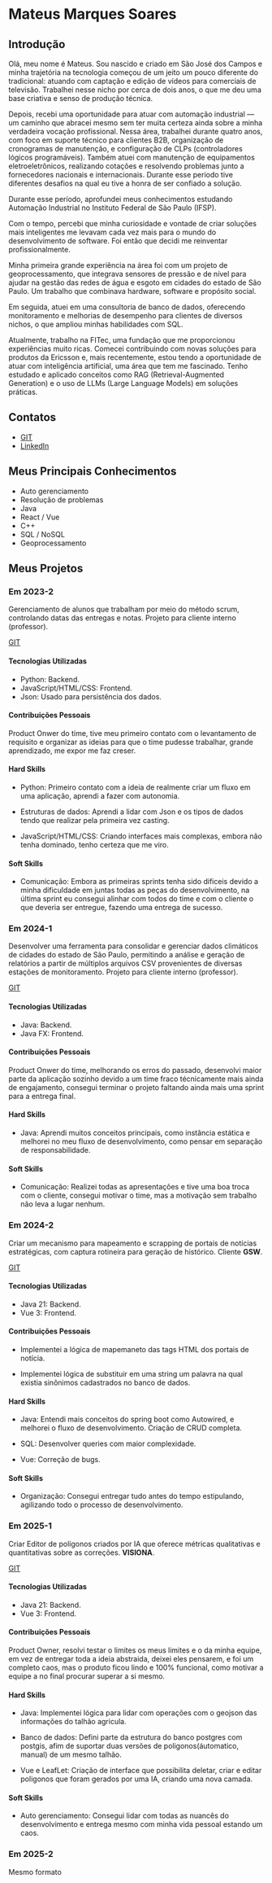 # Mateus Marques Soares

## Introdução

Olá, meu nome é Mateus. Sou nascido e criado em São José dos Campos e minha trajetória na tecnologia começou de um jeito um pouco diferente do tradicional: atuando com captação e edição de vídeos para comerciais de televisão. Trabalhei nesse nicho por cerca de dois anos, o que me deu uma base criativa e senso de produção técnica.

Depois, recebi uma oportunidade para atuar com automação industrial — um caminho que abracei mesmo sem ter muita certeza ainda sobre a minha verdadeira vocação profissional. Nessa área, trabalhei durante quatro anos, com foco em suporte técnico para clientes B2B, organização de cronogramas de manutenção, e configuração de CLPs (controladores lógicos programáveis). Também atuei com manutenção de equipamentos eletroeletrônicos, realizando cotações e resolvendo problemas junto a fornecedores nacionais e internacionais. Durante esse periodo tive diferentes desafios na qual eu tive a honra de ser confiado a solução.

Durante esse período, aprofundei meus conhecimentos estudando Automação Industrial no Instituto Federal de São Paulo (IFSP).

Com o tempo, percebi que minha curiosidade e vontade de criar soluções mais inteligentes me levavam cada vez mais para o mundo do desenvolvimento de software. Foi então que decidi me reinventar profissionalmente.

Minha primeira grande experiência na área foi com um projeto de geoprocessamento, que integrava sensores de pressão e de nível para ajudar na gestão das redes de água e esgoto em cidades do estado de São Paulo. Um trabalho que combinava hardware, software e propósito social.

Em seguida, atuei em uma consultoria de banco de dados, oferecendo monitoramento e melhorias de desempenho para clientes de diversos nichos, o que ampliou minhas habilidades com SQL.

Atualmente, trabalho na FITec, uma fundação que me proporcionou experiências muito ricas. Comecei contribuindo com novas soluções para produtos da Ericsson e, mais recentemente, estou tendo a oportunidade de atuar com inteligência artificial, uma área que tem me fascinado. Tenho estudado e aplicado conceitos como RAG (Retrieval-Augmented Generation) e o uso de LLMs (Large Language Models) em soluções práticas.

## Contatos
* [GIT](https://github.com/MateusMSoares)
* [LinkedIn](https://www.linkedin.com/in/mateus-soares-4983681a0/)

## Meus Principais Conhecimentos
- Auto gerenciamento
- Resolução de problemas
- Java
- React / Vue
- C++
- SQL / NoSQL
- Geoprocessamento


## Meus Projetos

### Em 2023-2
Gerenciamento de alunos que trabalham por meio do método scrum, controlando datas das entregas e notas. Projeto para cliente interno (professor).

[GIT](https://github.com/MateusMSoares/FATEC-API-1-SEMESTRE)

#### Tecnologias Utilizadas
- Python: Backend.
- JavaScript/HTML/CSS: Frontend.
- Json: Usado para persistência dos dados.

#### Contribuições Pessoais
Product Onwer do time, tive meu primeiro contato com o levantamento de requisito e organizar as ideias para que o time pudesse trabalhar, grande aprendizado, me expor me faz creser.

#### Hard Skills
- Python: Primeiro contato com a ideia de realmente criar um fluxo em uma aplicação, aprendi a fazer com autonomia.

- Estruturas de dados: Aprendi a lidar com Json e os tipos de dados tendo que realizar pela primeira vez casting.

- JavaScript/HTML/CSS: Criando interfaces mais complexas, embora não tenha dominado, tenho certeza que me viro.

#### Soft Skills
- Comunicação: Embora as primeiras sprints tenha sido dificeis devido a minha dificuldade em juntas todas as peças do desenvolvimento, na última sprint eu consegui alinhar com todos do time e com o cliente o que deveria ser entregue, fazendo uma entrega de sucesso.

### Em 2024-1
Desenvolver uma ferramenta para consolidar e gerenciar dados climáticos de cidades do estado de São Paulo, permitindo a análise e geração de relatórios a partir de múltiplos arquivos CSV provenientes de diversas estações de monitoramento. Projeto para cliente interno (professor).

[GIT](https://github.com/MateusMSoares/Coderhood-Dados-Meteorologicos)

#### Tecnologias Utilizadas
- Java: Backend.
- Java FX: Frontend.

#### Contribuições Pessoais
Product Onwer do time, melhorando os erros do passado, desenvolvi maior parte da aplicação sozinho devido a um time fraco técnicamente  mais ainda de engajamento, consegui terminar o projeto faltando ainda mais uma sprint para a entrega final.

#### Hard Skills
- Java: Aprendi muitos conceitos principais, como instância estática e melhorei no meu fluxo de desenvolvimento, como pensar em separação de responsabilidade.

#### Soft Skills
- Comunicação: Realizei todas as apresentações e tive uma boa troca com o cliente, consegui motivar o time, mas a motivação sem trabalho não leva a lugar nenhum.

### Em 2024-2
Criar um mecanismo para mapeamento e scrapping de portais de notícias estratégicas, com captura rotineira para geração de histórico. Cliente **GSW**.

[GIT](https://github.com/MateusMSoares/Morpheus-Web-Scrapping)

#### Tecnologias Utilizadas
- Java 21: Backend.
- Vue 3: Frontend.

#### Contribuições Pessoais
- Implementei a lógica de mapemaneto das tags HTML dos portais de notícia.

- Implementei lógica de substituir em uma string um palavra na qual existia sinônimos cadastrados no banco de dados.

#### Hard Skills
- Java: Entendi mais conceitos do spring boot como Autowired, e melhorei o fluxo de desenvolvimento. Criação de CRUD completa.

- SQL: Desenvolver queries com maior complexidade.

- Vue: Correção de bugs.

#### Soft Skills
- Organização: Consegui entregar tudo antes do tempo estipulando, agilizando todo o processo de desenvolvimento.

### Em 2025-1
Criar Editor de polígonos criados por IA que oferece métricas qualitativas e quantitativas sobre as correções.  **VISIONA**.

[GIT](https://github.com/Morpheus-Fatec/API_4S_Visiona_PolygonEditor)

#### Tecnologias Utilizadas
- Java 21: Backend.
- Vue 3: Frontend.

#### Contribuições Pessoais
Product Owner, resolvi testar o limites os meus limites e o da minha equipe, em vez de entregar toda a ideia abstraida, deixei eles pensarem, e foi um completo caos, mas o produto ficou lindo e 100% funcional, como motivar a equipe a no final procurar superar a si mesmo.

#### Hard Skills
- Java: Implementei lógica para lidar com operações com o geojson das informações do talhão agricula.

- Banco de dados: Defini parte da estrutura do banco postgres com postgis, afim de suportar duas versões de poligonos(áutomatico, manual) de um mesmo talhão.

- Vue e LeafLet: Criação de interface que possibilita deletar, criar e editar poligonos que foram gerados por uma IA, criando uma nova camada.

#### Soft Skills
- Auto gerenciamento: Consegui lidar com todas as nuancês do desenvolvimento e entrega mesmo com minha vida pessoal estando um caos.

### Em 2025-2
Mesmo formato
